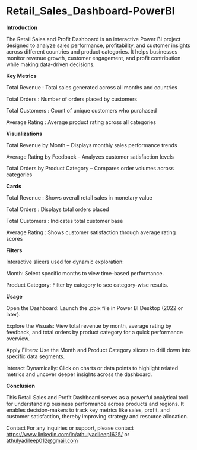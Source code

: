 # Retail_Sales_Dashboard-PowerBI
**Introduction**

The Retail Sales and Profit Dashboard is an interactive Power BI project designed to analyze sales performance, profitability, and customer insights across different countries and product categories.
It helps businesses monitor revenue growth, customer engagement, and profit contribution while making data-driven decisions.

**Key Metrics**

Total Revenue : Total sales generated across all months and countries

Total Orders : Number of orders placed by customers

Total Customers : Count of unique customers who purchased

Average Rating : Average product rating across all categories

**Visualizations**

Total Revenue by Month – Displays monthly sales performance trends

Average Rating by Feedback – Analyzes customer satisfaction levels

Total Orders by Product Category – Compares order volumes across categories

**Cards**

Total Revenue :	Shows overall retail sales in monetary value

Total Orders :	Displays total orders placed

Total Customers : Indicates total customer base

Average Rating : Shows customer satisfaction through average rating scores

**Filters**

Interactive slicers used for dynamic exploration:

Month: Select specific months to view time-based performance.

Product Category: Filter by category to see category-wise results.

**Usage**

Open the Dashboard:
Launch the .pbix file in Power BI Desktop (2022 or later).

Explore the Visuals:
View total revenue by month, average rating by feedback, and total orders by product category for a quick performance overview.

Apply Filters:
Use the Month and Product Category slicers to drill down into specific data segments.

Interact Dynamically:
Click on charts or data points to highlight related metrics and uncover deeper insights across the dashboard.

**Conclusion**

This Retail Sales and Profit Dashboard serves as a powerful analytical tool for understanding business performance across products and regions.
It enables decision-makers to track key metrics like sales, profit, and customer satisfaction, thereby improving strategy and resource allocation.

Contact For any inquiries or support, please contact https://www.linkedin.com/in/athulyadileep1625/ or athulyadileep012@gmail.com
